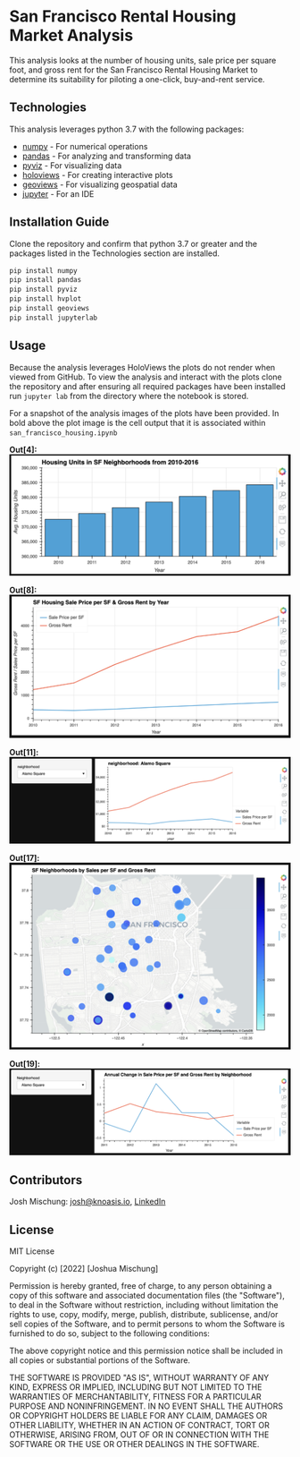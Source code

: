 # San Francisco Rental Housing Market Analysis

This analysis looks at the number of housing units, sale price per square foot, and gross rent for the San Francisco Rental Housing Market to determine its suitability for piloting a one-click, buy-and-rent service.

## Technologies

This analysis leverages python 3.7 with the following packages:

- [numpy](https://numpy.org/) - For numerical operations  
- [pandas](https://pandas.pydata.org/) - For analyzing and transforming data  
- [pyviz](https://pyviz.org/) - For visualizing data 
- [holoviews](http://holoviews.org/) - For creating interactive plots
- [geoviews](https://geoviews.org/) - For visualizing geospatial data
- [jupyter](https://jupyter.org/) - For an IDE

## Installation Guide

Clone the repository and confirm that python 3.7 or greater and the packages listed in the Technologies section are installed.

```python
pip install numpy
pip install pandas
pip install pyviz
pip install hvplot
pip install geoviews
pip install jupyterlab
```

## Usage

Because the analysis leverages HoloViews the plots do not render when viewed from GitHub. To view the analysis and interact with the plots clone the repository and after ensuring all required packages have been installed run `jupyter lab` from the directory where the notebook is stored.

For a snapshot of the analysis images of the plots have been provided. In bold above the plot image is the cell output that it is associated within `san_francisco_housing.ipynb`

**Out[4]:**
![San Francisco Housing Units](Images/sf_housing_units.png)  

**Out[8]:**
![San Francisco Sale Price per Square Foot & Gross Rent](Images/sf_sale_prices_and_gross_rent.png)  

**Out[11]:**
![San Francisco Sale Price per Square Foot & Gross Rent Grouped by Neighborhood](Images/sf_sales_prices_gross_rent_by_neighborhood.png)  

**Out[17]:**
![San Francisco Neighborhoods by Sale Price per Square Foot and Gross Rent](Images/sf_neighborhoods_by_sales_price_and_gross_rent.png)  

**Out[19]:**
![San Francisco Annual Growth Rates of Sales per Square Foot and Gross Rent by Neighborhood](Images/sf_annl_growth_in_sale_price_and_gross_rent_by_neighborhood.png)

## Contributors

Josh Mischung: [josh@knoasis.io](josh@knoasis.io), [LinkedIn](https://www.linkedin.com/in/joshmischung/)

## License

MIT License

Copyright (c) [2022] [Joshua Mischung]

Permission is hereby granted, free of charge, to any person obtaining a copy
of this software and associated documentation files (the "Software"), to deal
in the Software without restriction, including without limitation the rights
to use, copy, modify, merge, publish, distribute, sublicense, and/or sell
copies of the Software, and to permit persons to whom the Software is
furnished to do so, subject to the following conditions:

The above copyright notice and this permission notice shall be included in all
copies or substantial portions of the Software.

THE SOFTWARE IS PROVIDED "AS IS", WITHOUT WARRANTY OF ANY KIND, EXPRESS OR
IMPLIED, INCLUDING BUT NOT LIMITED TO THE WARRANTIES OF MERCHANTABILITY,
FITNESS FOR A PARTICULAR PURPOSE AND NONINFRINGEMENT. IN NO EVENT SHALL THE
AUTHORS OR COPYRIGHT HOLDERS BE LIABLE FOR ANY CLAIM, DAMAGES OR OTHER
LIABILITY, WHETHER IN AN ACTION OF CONTRACT, TORT OR OTHERWISE, ARISING FROM,
OUT OF OR IN CONNECTION WITH THE SOFTWARE OR THE USE OR OTHER DEALINGS IN THE
SOFTWARE.
